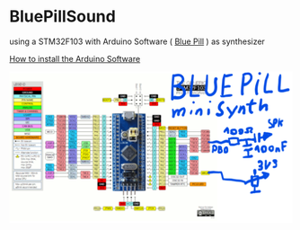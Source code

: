 # BluePillSound
using a STM32F103 with Arduino Software ( [Blue Pill](http://wiki.stm32duino.com/index.php?title=Blue_Pill) ) as synthesizer

[How to install the Arduino Software](http://grauonline.de/wordpress/?page_id=1004)

<p align="left">
  <img src="/doc/BluePillMiniSynthSchematic.png" width="640"/>
</p>
